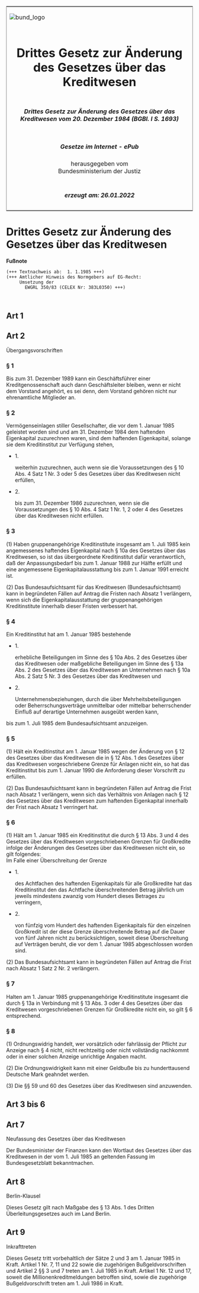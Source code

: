 <span id="DECKBLATT.html"></span>

<table border="0" frame="border" width="100%">

<tr valign="top">

<td align="left">

![bund\_logo](BfJ_2021_Web_de_de.gif)

</td>

<td align="right">

 

</td>

</tr>

<tr align="center" valign="middle">

<td colspan="2">

# Drittes Gesetz zur Änderung des Gesetzes über das Kreditwesen

</td>

</tr>

<tr align="center" valign="middle">

<td colspan="2">

##### Drittes Gesetz zur Änderung des Gesetzes über das Kreditwesen vom 20. Dezember 1984 (BGBl. I S. 1693)

</td>

</tr>

<tr align="center" valign="middle">

<td colspan="2">

  
  

##### Gesetze im Internet - ePub  
  
herausgegeben vom  
Bundesministerium der Justiz

</td>

</tr>

<tr align="center" valign="bottom">

<td colspan="2">

  
  

##### erzeugt am: 26.01.2022

</td>

</tr>

</table>

<span id="BJNR016930984.html"></span>

# Drittes Gesetz zur Änderung des Gesetzes über das Kreditwesen

<div>

  
**Fußnote**

<div class="jnhtml">

<div>

<div class="jurAbsatz">

  

``` 
(+++ Textnachweis ab:  1. 1.1985 +++)
(+++ Amtlicher Hinweis des Normgebers auf EG-Recht:
     Umsetzung der
       EWGRL 350/83 (CELEX Nr: 383L0350) +++)

 
```

</div>

</div>

</div>

</div>

<span id="BJNR016930984BJNG000100328.html"></span>

## Art 1  

<span id="BJNR016930984BJNG000200328.html"></span>

## Art 2  
Übergangsvorschriften

<span id="BJNR016930984BJNE000600328.html"></span>

### § 1  

<div>

<div class="jnhtml">

<div>

<div class="jurAbsatz">

Bis zum 31. Dezember 1989 kann ein Geschäftsführer einer
Kreditgenossenschaft auch dann Geschäftsleiter bleiben, wenn er nicht
dem Vorstand angehört, es sei denn, dem Vorstand gehören nicht nur
ehrenamtliche Mitglieder an.

</div>

</div>

</div>

</div>

<span id="BJNR016930984BJNE000700328.html"></span>

### § 2  

<div>

<div class="jnhtml">

<div>

<div class="jurAbsatz">

Vermögenseinlagen stiller Gesellschafter, die vor dem 1. Januar 1985
geleistet worden sind und am 31. Dezember 1984 dem haftenden
Eigenkapital zuzurechnen waren, sind dem haftenden Eigenkapital, solange
sie dem Kreditinstitut zur Verfügung stehen,

  - 1\.
    
    <div style="">
    
    weiterhin zuzurechnen, auch wenn sie die Voraussetzungen des § 10
    Abs. 4 Satz 1 Nr. 3 oder 5 des Gesetzes über das Kreditwesen nicht
    erfüllen,
    
    </div>

  - 2\.
    
    <div style="">
    
    bis zum 31. Dezember 1986 zuzurechnen, wenn sie die Voraussetzungen
    des § 10 Abs. 4 Satz 1 Nr. 1, 2 oder 4 des Gesetzes über das
    Kreditwesen nicht erfüllen.
    
    </div>

</div>

</div>

</div>

</div>

<span id="BJNR016930984BJNE000800328.html"></span>

### § 3  

<div>

<div class="jnhtml">

<div>

<div class="jurAbsatz">

(1) Haben gruppenangehörige Kreditinstitute insgesamt am 1. Juli 1985
kein angemessenes haftendes Eigenkapital nach § 10a des Gesetzes über
das Kreditwesen, so ist das übergeordnete Kreditinstitut dafür
verantwortlich, daß der Anpassungsbedarf bis zum 1. Januar 1988 zur
Hälfte erfüllt und eine angemessene Eigenkapitalausstattung bis zum 1.
Januar 1991 erreicht ist.

</div>

<div class="jurAbsatz">

(2) Das Bundesaufsichtsamt für das Kreditwesen (Bundesaufsichtsamt) kann
in begründeten Fällen auf Antrag die Fristen nach Absatz 1 verlängern,
wenn sich die Eigenkapitalausstattung der gruppenangehörigen
Kreditinstitute innerhalb dieser Fristen verbessert hat.

</div>

</div>

</div>

</div>

<span id="BJNR016930984BJNE000900328.html"></span>

### § 4  

<div>

<div class="jnhtml">

<div>

<div class="jurAbsatz">

Ein Kreditinstitut hat am 1. Januar 1985 bestehende

  - 1\.
    
    <div style="">
    
    erhebliche Beteiligungen im Sinne des § 10a Abs. 2 des Gesetzes über
    das Kreditwesen oder maßgebliche Beteiligungen im Sinne des § 13a
    Abs. 2 des Gesetzes über das Kreditwesen an Unternehmen nach § 10a
    Abs. 2 Satz 5 Nr. 3 des Gesetzes über das Kreditwesen und
    
    </div>

  - 2\.
    
    <div style="">
    
    Unternehmensbeziehungen, durch die über Mehrheitsbeteiligungen oder
    Beherrschungsverträge unmittelbar oder mittelbar beherrschender
    Einfluß auf derartige Unternehmen ausgeübt werden kann,
    
    </div>

bis zum 1. Juli 1985 dem Bundesaufsichtsamt anzuzeigen.

</div>

</div>

</div>

</div>

<span id="BJNR016930984BJNE001000328.html"></span>

### § 5  

<div>

<div class="jnhtml">

<div>

<div class="jurAbsatz">

(1) Hält ein Kreditinstitut am 1. Januar 1985 wegen der Änderung von §
12 des Gesetzes über das Kreditwesen die in § 12 Abs. 1 des Gesetzes
über das Kreditwesen vorgeschriebene Grenze für Anlagen nicht ein, so
hat das Kreditinstitut bis zum 1. Januar 1990 die Anforderung dieser
Vorschrift zu erfüllen.

</div>

<div class="jurAbsatz">

(2) Das Bundesaufsichtsamt kann in begründeten Fällen auf Antrag die
Frist nach Absatz 1 verlängern, wenn sich das Verhältnis von Anlagen
nach § 12 des Gesetzes über das Kreditwesen zum haftenden Eigenkapital
innerhalb der Frist nach Absatz 1 verringert hat.

</div>

</div>

</div>

</div>

<span id="BJNR016930984BJNE001100328.html"></span>

### § 6  

<div>

<div class="jnhtml">

<div>

<div class="jurAbsatz">

(1) Hält am 1. Januar 1985 ein Kreditinstitut die durch § 13 Abs. 3 und
4 des Gesetzes über das Kreditwesen vorgeschriebenen Grenzen für
Großkredite infolge der Änderungen des Gesetzes über das Kreditwesen
nicht ein, so gilt folgendes:  
Im Falle einer Überschreitung der Grenze

  - 1\.
    
    <div style="">
    
    des Achtfachen des haftenden Eigenkapitals für alle Großkredite hat
    das Kreditinstitut den das Achtfache überschreitenden Betrag
    jährlich um jeweils mindestens zwanzig vom Hundert dieses Betrages
    zu verringern,
    
    </div>

  - 2\.
    
    <div style="">
    
    von fünfzig vom Hundert des haftenden Eigenkapitals für den
    einzelnen Großkredit ist der diese Grenze überschreitende Betrag auf
    die Dauer von fünf Jahren nicht zu berücksichtigen, soweit diese
    Überschreitung auf Verträgen beruht, die vor dem 1. Januar 1985
    abgeschlossen worden sind.
    
    </div>

</div>

<div class="jurAbsatz">

(2) Das Bundesaufsichtsamt kann in begründeten Fällen auf Antrag die
Frist nach Absatz 1 Satz 2 Nr. 2 verlängern.

</div>

</div>

</div>

</div>

<span id="BJNR016930984BJNE001200328.html"></span>

### § 7  

<div>

<div class="jnhtml">

<div>

<div class="jurAbsatz">

Halten am 1. Januar 1985 gruppenangehörige Kreditinstitute insgesamt die
durch § 13a in Verbindung mit § 13 Abs. 3 oder 4 des Gesetzes über das
Kreditwesen vorgeschriebenen Grenzen für Großkredite nicht ein, so gilt
§ 6 entsprechend.

</div>

</div>

</div>

</div>

<span id="BJNR016930984BJNE001300328.html"></span>

### § 8  

<div>

<div class="jnhtml">

<div>

<div class="jurAbsatz">

(1) Ordnungswidrig handelt, wer vorsätzlich oder fahrlässig der Pflicht
zur Anzeige nach § 4 nicht, nicht rechtzeitig oder nicht vollständig
nachkommt oder in einer solchen Anzeige unrichtige Angaben macht.

</div>

<div class="jurAbsatz">

(2) Die Ordnungswidrigkeit kann mit einer Geldbuße bis zu hunderttausend
Deutsche Mark geahndet werden.

</div>

<div class="jurAbsatz">

(3) Die §§ 59 und 60 des Gesetzes über das Kreditwesen sind anzuwenden.

</div>

</div>

</div>

</div>

<span id="BJNR016930984BJNG000300328.html"></span>

## Art 3 bis 6  

<span id="BJNR016930984BJNG000600377.html"></span>

## Art 7  
Neufassung des Gesetzes über das Kreditwesen

<div>

<div class="jnhtml">

<div>

<div class="jurAbsatz">

Der Bundesminister der Finanzen kann den Wortlaut des Gesetzes über das
Kreditwesen in der vom 1. Juli 1985 an geltenden Fassung im
Bundesgesetzblatt bekanntmachen.

</div>

</div>

</div>

</div>

<span id="BJNR016930984BJNG000400328.html"></span>

## Art 8  
Berlin-Klausel

<div>

<div class="jnhtml">

<div>

<div class="jurAbsatz">

Dieses Gesetz gilt nach Maßgabe des § 13 Abs. 1 des Dritten
Überleitungsgesetzes auch im Land Berlin.

</div>

</div>

</div>

</div>

<span id="BJNR016930984BJNG000500328.html"></span>

## Art 9  
Inkrafttreten

<div>

<div class="jnhtml">

<div>

<div class="jurAbsatz">

Dieses Gesetz tritt vorbehaltlich der Sätze 2 und 3 am 1. Januar 1985 in
Kraft. Artikel 1 Nr. 7, 11 und 22 sowie die zugehörigen
Bußgeldvorschriften und Artikel 2 §§ 3 und 7 treten am 1. Juli 1985 in
Kraft. Artikel 1 Nr. 12 und 17, soweit die Millionenkreditmeldungen
betroffen sind, sowie die zugehörige Bußgeldvorschrift treten am 1. Juli
1986 in Kraft.

</div>

</div>

</div>

</div>
